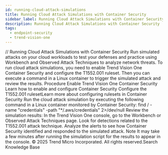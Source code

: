 ```yaml
---
id: running-cloud-attack-simulations
title: Running Cloud Attack Simulations with Container Security
sidebar_label: Running Cloud Attack Simulations with Container Security
description: Running Cloud Attack Simulations with Container Security
tags:
  - endpoint-security
  - trend-vision-one
---
```


/*<![CDATA[*/ $('#title').html($('meta[name=map-description]').attr('content')); /*]]>*/ Running Cloud Attack Simulations with Container Security Run simulated attacks on your cloud workloads to test your defenses and practice using Workbench and Observed Attack Techniques to analyze network threats. To run cloud attack simulations, you need to enable Trend Vision One Container Security and configure the T1552.001 ruleset. Then you can execute a command in a Linux container to trigger the simulated attack and review the results. Procedure Enable Trend Vision One Container Security Learn how to enable and configure Container Security Configure the T1552.001 rulesetLearn more about configuring rulesets in Container Security Run the cloud attack simulation by executing the following command in a Linux container monitored by Container Security: find / -name "credentials" -path "*/.aws/credentials" 2>/dev/null Review the simulation results: In the Trend Vision One console, go to the Workbench or Observed Attack Techniques page. Look for detections related to the T1552.001 attack technique. Analyze the alerts to see how Container Security identified and responded to the simulated attack. Note It may take a few minutes after running the simulation script for the results to appear in the console. © 2025 Trend Micro Incorporated. All rights reserved.Search Knowledge Base